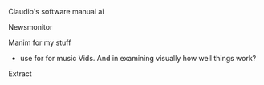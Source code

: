 Claudio's software manual ai

Newsmonitor

Manim for my stuff

- use for for music Vids. And in examining visually how well things work?

Extract 